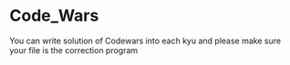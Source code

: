 # Code_Wars
You can write solution of Codewars into each kyu 
and please make sure your file is the correction program
